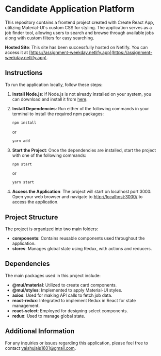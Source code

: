 # Candidate Application Platform

This repository contains a frontend project created with Create React App, utilizing Material-UI's custom CSS for styling. The application serves as a job finder tool, allowing users to search and browse through available jobs along with custom filters for easy searching.

**Hosted Site**: This site has been successfully hosted on Netlify. You can access it at [https://assignment-weekday.netlify.app](https://assignment-weekday.netlify.app).
## Instructions

To run the application locally, follow these steps:

1. **Install Node.js**: If Node.js is not already installed on your system, you can download and install it from [here](https://nodejs.org/).

2. **Install Dependencies**: Run either of the following commands in your terminal to install the required npm packages:

    ```bash
    npm install
    ```
    or
    ```bash
    yarn add
    ```

3. **Start the Project**: Once the dependencies are installed, start the project with one of the following commands:

    ```bash
    npm start
    ```
    or
    ```bash
    yarn start
    ```

4. **Access the Application**: The project will start on localhost port 3000. Open your web browser and navigate to [http://localhost:3000/](http://localhost:3000/) to access the application.

## Project Structure

The project is organized into two main folders:

- **components**: Contains reusable components used throughout the application.
- **stores**: Manages global state using Redux, with actions and reducers.

## Dependencies

The main packages used in this project include:

- **@mui/material**: Utilized to create card components.
- **@mui/styles**: Implemented to apply Material-UI styles.
- **axios**: Used for making API calls to fetch job data.
- **react-redux**: Integrated to implement Redux in React for state management.
- **react-select**: Employed for designing select components.
- **redux**: Used to manage global state.

## Additional Information

For any inquiries or issues regarding this application, please feel free to contact vaishujais1601@gmail.com.

